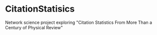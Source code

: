 # CitationStatisics
Network science project exploring "Citation Statistics From More Than a Century of Physical Review"
